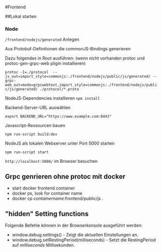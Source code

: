 
#Frontend

##Lokal starten

### Node

`/frontend/nodejs/generated` Anlegen

Aus Protobuf-Definitionen die commonJS-Bindings generieren

Dazu folgendes in Root ausführen: (wenn nicht vorhanden protoc und protoc-gen-grpc-web pligin installieren)

`protoc -I=./protocol  --js_out=import_style=commonjs:./frontend/nodejs/public/js/generated/ --grpc-web_out=mode=grpcwebtext,import_style=commonjs:./frontend/nodejs/public/js/generated/ ./protocol/*.proto`

NodeJS-Dependencies installieren
`npm install`

Backend-Server-URL auswählen

`export BACKEND_URL="https://www.example.com:8443"`

Javascript-Ressourcen bauen

`npm run-script build:dev`

NodeJS als lokalen Webserver unter Port 5000 starten

`npm run-script start`

`http://localhost:5000/` im Browser besuchen

## Grpc genrieren ohne protoc mit docker

- start docker frontend container
- docker ps, look for container name
- docker cp $container name$:frontend/public/js .

## "hidden" Setting functions

Folgende Befehle können in der Browserkonsole ausgeführt werden:

- window.debug.settings() - Zeigt die aktuellen Einstellungen an.
- window.debug.setRestingPeriod(milliseconds) - Setzt die RestingPeriod auf $milliseconds$ Millisekunden.
